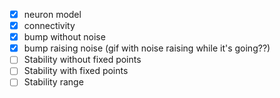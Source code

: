 - [x] neuron model
- [x] connectivity
- [x] bump without noise
- [x] bump raising noise (gif with noise raising while it's going??)
- [ ] Stability without fixed points
- [ ] Stability with fixed points
- [ ] Stability range